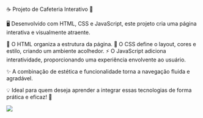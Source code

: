☕ Projeto de Cafeteria Interativo 🍰

🖥️ Desenvolvido com HTML, CSS e JavaScript, este projeto cria uma página interativa e visualmente atraente.

📌 O HTML organiza a estrutura da página.
🎨 O CSS define o layout, cores e estilo, criando um ambiente acolhedor.
⚡ O JavaScript adiciona interatividade, proporcionando uma experiência envolvente ao usuário.

✨ A combinação de estética e funcionalidade torna a navegação fluida e agradável.

💡 Ideal para quem deseja aprender a integrar essas tecnologias de forma prática e eficaz! 🚀
<div>

<img src= "https://encrypted-tbn0.gstatic.com/images?q=tbn:ANd9GcTXrSnpkmrpqRn3xySV8WYysjxtNclpp15YJqZfJ0JsudzmGg3QshQaILT_&s=10">




</div>
